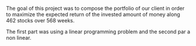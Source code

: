 The goal of this project was to compose the portfolio of our client in order to maximize the expected return of the invested amount of money along 462 stocks over 568 weeks.

The first part was using a linear programming problem and the second par a non linear.
